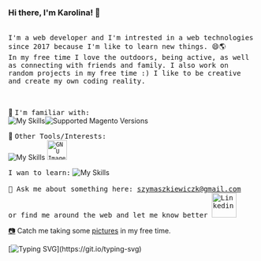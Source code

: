 ### Hi there, I'm Karolina! 👋 
<!--[![Typing SVG](https://readme-typing-svg.demolab.com?font=Fira+Code&pause=1000&color=07F76C&width=435&lines=It's+great+to+have+you+here!)](https://git.io/typing-svg)-->
<br> 


<samp>
I'm a web developer and I'm intrested in a web technologies since 2017 because I'm like to learn new things. 😄🌎 <br>
In my free time I love the outdoors, being active, as well as connecting with friends and family. I also work on random projects in my free time :)
I like to be creative and create my own coding reality.<br><br>
</samp>
<br>

🔭 <samp>I'm familiar with:</samp> <br>
![My Skills](https://skillicons.dev/icons?i=js,html,css,bootstrap,wordpress)![Supported Magento Versions](https://img.shields.io/badge/magento--brightgreen.svg?logo=magento&longCache=true&style=for-the-badge)

🔗 <samp>Other Tools/Interests:</samp><br>
![My Skills](https://skillicons.dev/icons?i=figma,github,git,vscode)
<code><img title="GIMP" alt="GNU Image Manipulation Program - GIMP" width="40px" src="https://cdn.jsdelivr.net/gh/devicons/devicon/icons/gimp/gimp-original.svg" /></code>

<samp>I wan to learn:</samp>
![My Skills](https://skillicons.dev/icons?i=vue,flutter)
<br><br>
<samp>
💬 Ask me about something here: szymaszkiewiczk@gmail.com
<br> or 
find me around the web and let me know better
<a target="_blank" href="https://www.linkedin.com/in/karolina-szymaszkiewicz-b2449b12a/"><img width="50px" src="https://i.ibb.co/y5PbksN/Linkedin.png" alt="Linkedin" border="0"></a>
</samp>

[📷](https://www.flickr.com/photos/184775256@N04/) Catch me taking some <a href="hhttps://www.flickr.com/photos/184775256@N04/">pictures</a> in my free time.

[![Typing SVG](https://readme-typing-svg.demolab.com?font=Fira+Code&pause=1000&color=07F76C&width=435&lines=Thanks+for+visting+my+profile!)](https://git.io/typing-svg) 
<!--
![Anurag's GitHub stats](https://github-readme-stats.vercel.app/api?username=karlasz&show_icons=true)
-->


<!--


Here are some ideas to get you started:

- 🔭 I’m currently working on ...
- 🌱 I’m currently learning ...
- 👯 I’m looking to collaborate on ...
- 🤔 I’m looking for help with ...
- 💬 Ask me about ...
- 📫 How to reach me: ...
- 😄 Pronouns: ...
- ⚡ Fun fact: ...
-->
